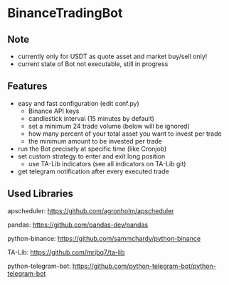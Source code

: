 # BinanceTradingBot

## Note

- currently only for USDT as quote asset and market buy/sell only!
- current state of Bot not executable, still in progress

## Features

- easy and fast configuration (edit conf.py)
    - Binance API keys
    - candlestick interval (15 minutes by default)
    - set a minimum 24 trade volume (below will be ignored)
    - how many percent of your total asset you want to invest per trade
    - the minimum amount to be invested per trade
- run the Bot precisely at specific time (like Cronjob)
- set custom strategy to enter and exit long position
    - use TA-Lib indicators (see all indicators on TA-Lib git)
- get telegram notification after every executed trade
 
## Used Libraries

apscheduler: https://github.com/agronholm/apscheduler

pandas: https://github.com/pandas-dev/pandas

python-binance: https://github.com/sammchardy/python-binance

TA-Lib: https://github.com/mrjbq7/ta-lib

python-telegram-bot: https://github.com/python-telegram-bot/python-telegram-bot